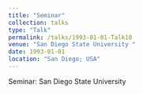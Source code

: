 ```yaml
---
title: "Seminar"
collection: talks
type: "Talk"
permalink: /talks/1993-01-01-Talk10
venue: "San Diego State University "
date: 1993-01-01
location: "San Diego; USA"
---
```


Seminar: San Diego State University 
